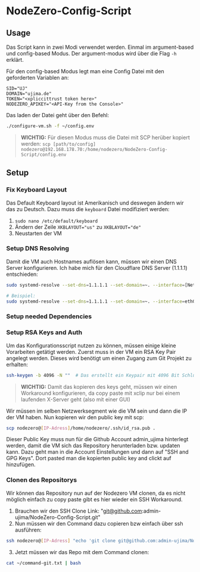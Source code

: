 # NodeZero-Config-Script

## Usage
Das Script kann in zwei Modi verwendet werden. Einmal im argument-based und config-based Modus. 
Der argument-modus wird über die Flag `-h` erklärt.

Für den config-based Modus legt man eine Config Datei mit den geforderten Variablen an:
```env
SID="UJ"
DOMAIN="ujima.de"
TOKEN="<xpliccittrust token here>"
NODEZERO_APIKEY="<API-Key from the Console>"
```
Das laden der Datei geht über den Befehl:
```bash
./configure-vm.sh -f ~/config.env
```

> **WICHTIG:**
> Für diesen Modus muss die Datei mit SCP herüber kopiert werden:
> `scp [path/to/config] nodezero@192.168.178.70:/home/nodezero/NodeZero-Config-Script/config.env`

## Setup

### Fix Keyboard Layout
Das Default Keyboard layout ist Amerikanisch und deswegen ändern wir das zu Deutsch. Dazu muss die `keyboard` Datei  modifiziert werden:
1. `sudo nano /etc/default/keyboard`
2. Ändern der Zeile `XKBLAYOUT="us"` zu `XKBLAYOUT="de"`
3. Neustarten der VM

### Setup DNS Resolving
Damit die VM auch Hostnames auflösen kann, müssen wir einen DNS Server konfigurieren. Ich habe mich für den Cloudflare DNS Server (1.1.1.1) entschieden:
```bash
sudo systemd-resolve --set-dns=1.1.1.1 --set-domain=~. --interface=[Netzwerk Interface]

# Beispiel:
sudo systemd-resolve --set-dns=1.1.1.1 --set-domain=~. --interface=eth0
```
### Setup needed Dependencies

### Setup RSA Keys and Auth
Um das Konfigurationsscript nutzen zu können, müssen einige kleine Vorarbeiten getätigt werden.
Zuerst muss in der VM ein RSA Key Pair angelegt werden. Dieses wird benötigt um einen Zugang zum Git Projekt zu erhalten:
```bash
ssh-keygen -b 4096 -N ""  # Das erstellt ein Keypair mit 4096 Bit Schlüssellänge und keinem extra Passwort.
``` 
>**WICHTIG:**
> Damit das kopieren des keys geht, müssen wir einen Workaround konfigurieren, da copy paste mit xclip nur bei einem laufenden X-Server geht (also mit einer GUI)

Wir müssen im selben Netzwerksegment wie die VM sein und dann die IP der VM haben. Nun kopieren wir den public key mit scp:
```bash
scp nodezero@[IP-Adress]/home/nodezero/.ssh/id_rsa.pub .
```
Dieser Public Key muss nun für die Github Account admin_ujima hinterlegt werden, damit die VM sich das Repository herunterladen bzw. updaten kann.
Dazu geht man in die Account Einstellungen und dann auf "SSH and GPG Keys". Dort pasted man die kopierten public key and clickt auf hinzufügen.

### Clonen des Repositorys
Wir können das Repository nun auf der Nodezero VM clonen, da es nicht möglich einfach zu copy paste gibt es hier wieder ein SSH Workaround.
1. Brauchen wir den SSH Clone Link: "git@github.com:admin-ujima/NodeZero-Config-Script.git"
2. Nun müssen wir den Command dazu copieren bzw einfach über ssh ausführen:
```bash
ssh nodezero@[IP-Adress] "echo 'git clone git@github.com:admin-ujima/NodeZero-Config-Script.git' > ~/command-git.txt"
```
3. Jetzt müssen wir das Repo mit dem Command clonen:
```bash
cat ~/command-git.txt | bash
```

